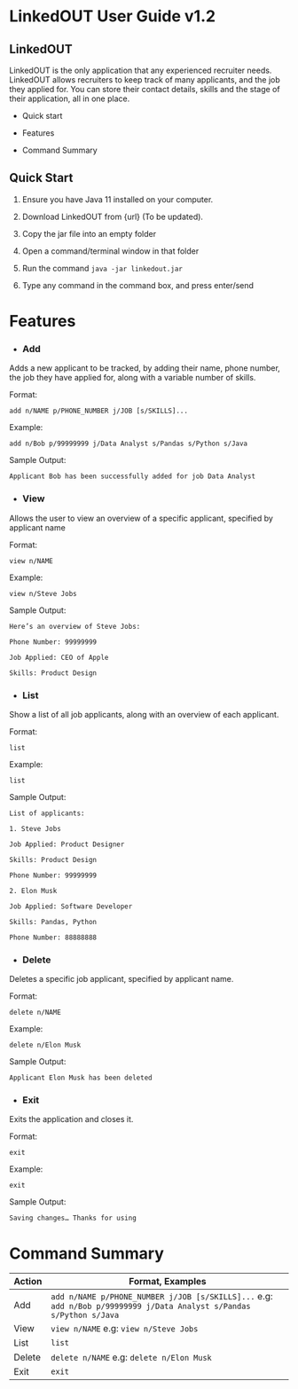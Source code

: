 # LinkedOUT User Guide v1.2


## LinkedOUT

LinkedOUT is the only application that any experienced recruiter needs. LinkedOUT allows recruiters to keep track of many applicants, and the job they applied for. You can store their contact details, skills and the stage of their application, all in one place.


-   Quick start

-   Features

-   Command Summary


## Quick Start


1. Ensure you have Java 11 installed on your computer.

2. Download LinkedOUT from {url} (To be updated).

3. Copy the jar file into an empty folder

4. Open a command/terminal window in that folder

5. Run the command `java -jar linkedout.jar`

6. Type any command in the command box, and press enter/send


# Features

-   ### Add

Adds a new applicant to be tracked, by adding their name, phone number, the job they have applied for, along with a variable number of skills.

Format:

    add n/NAME p/PHONE_NUMBER j/JOB [s/SKILLS]...

Example:

    add n/Bob p/99999999 j/Data Analyst s/Pandas s/Python s/Java

Sample Output:

    Applicant Bob has been successfully added for job Data Analyst

-  ### View

Allows the user to view an overview of a specific applicant, specified by applicant name

Format:

    view n/NAME

Example:

    view n/Steve Jobs


Sample Output:

    Here’s an overview of Steve Jobs:
    
    Phone Number: 99999999
    
    Job Applied: CEO of Apple
    
    Skills: Product Design  

-   ### List

Show a list of all job applicants, along with an overview of each applicant.

Format:

    list

Example:

    list

Sample Output:

    List of applicants:
    
    1. Steve Jobs
    
    Job Applied: Product Designer
    
    Skills: Product Design
    
    Phone Number: 99999999
    
    2. Elon Musk
    
    Job Applied: Software Developer
    
    Skills: Pandas, Python
    
    Phone Number: 88888888

-   ### Delete

Deletes a specific job applicant, specified by applicant name.

Format:

    delete n/NAME

Example:

    delete n/Elon Musk

Sample Output:

    Applicant Elon Musk has been deleted

-   ### Exit

Exits the application and closes it.

Format:

    exit

Example:

    exit

Sample Output:

    Saving changes… Thanks for using

# Command Summary

| Action | Format, Examples                                                                                                |
|--------|-----------------------------------------------------------------------------------------------------------------|
| Add    | `add n/NAME p/PHONE_NUMBER j/JOB [s/SKILLS]...` e.g: `add n/Bob p/99999999 j/Data Analyst s/Pandas s/Python s/Java `
| View   | `view n/NAME` e.g: `view n/Steve Jobs`                                                                              |
| List   | `list`                                                                                                            |
| Delete | `delete n/NAME` e.g: `delete n/Elon Musk`                                                                          |
| Exit   | `exit`                                                                                                            |